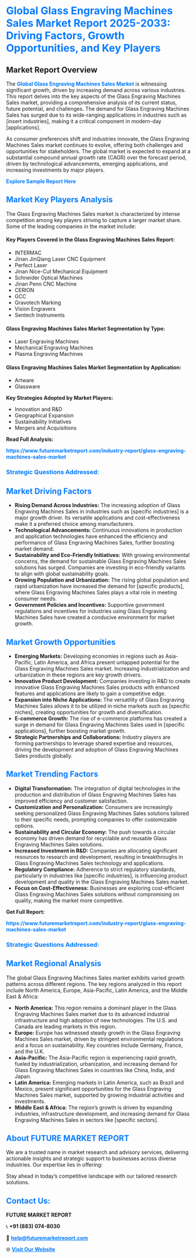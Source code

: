 <h1 style="color: #007BFF;">Global Glass Engraving Machines Sales Market Report 2025-2033: Driving Factors, Growth Opportunities, and Key Players</h1>

<section id="overview">
<h2>Market Report Overview</h2>
<p>The <a href="https://www.futuremarketreport.com/industry-report/glass-engraving-machines-sales-market" style="color: #007BFF; text-decoration: none;"><strong>Global Glass Engraving Machines Sales Market</strong></a> is witnessing significant growth, driven by increasing demand across various industries. This report delves into the key aspects of the Glass Engraving Machines Sales market, providing a comprehensive analysis of its current status, future potential, and challenges. The demand for Glass Engraving Machines Sales has surged due to its wide-ranging applications in industries such as [insert industries], making it a critical component in modern-day [applications].</p>
<p>As consumer preferences shift and industries innovate, the Glass Engraving Machines Sales market continues to evolve, offering both challenges and opportunities for stakeholders. The global market is expected to expand at a substantial compound annual growth rate (CAGR) over the forecast period, driven by technological advancements, emerging applications, and increasing investments by major players.</p>
</section>

<section id="overview">
<p><a href="https://www.futuremarketreport.com/request-sample/reportId=104058" style="color: #007BFF; text-decoration: none;"><strong>Explore Sample Report Here</strong></a></p>
</section>

<section id="key-players">
<h2 style="color: #007BFF;">Market Key Players Analysis</h2>
<p>The Glass Engraving Machines Sales market is characterized by intense competition among key players striving to capture a larger market share. Some of the leading companies in the market include:</p>
<h4>Key Players Covered in the Glass Engraving Machines Sales Report:</h4>
<ul><li>INTERMAC</li><li>Jinan JinQiang Laser CNC Equipment</li><li>Perfect Laser</li><li>Jinan Nice-Cut Mechanical Equipment</li><li>Schneider Optical Machines</li><li>Jinan Penn CNC Machine</li><li>CERION</li><li>GCC</li><li>Gravotech Marking</li><li>Vision Engravers</li><li>Sentech Instruments</li></ul>
<h4>Glass Engraving Machines Sales Market Segmentation by Type:</h4>
<ul><li>Laser Engraving Machines</li><li>Mechanical Engraving Machines</li><li>Plasma Engraving Machines</li></ul>

<h4>Glass Engraving Machines Sales Market Segmentation by Application:</h4>
<ul><li>Artware</li><li>Glassware</li></ul>
<p><strong>Key Strategies Adopted by Market Players:</strong></p>
<ul>
<li>Innovation and R&D</li>
<li>Geographical Expansion</li>
<li>Sustainability Initiatives</li>
<li>Mergers and Acquisitions</li>
</ul>
</section>

<section>
<p><strong>Read Full Analysis: </strong></p><a href="https://www.futuremarketreport.com/industry-report/glass-engraving-machines-sales-market" style="color: #007BFF; text-decoration: none;"><strong>https://www.futuremarketreport.com/industry-report/glass-engraving-machines-sales-market</strong></a>
<h3 style="color: #007BFF;">Strategic Questions Addressed:</h3>
</section>

<section id="driving-factors">
<h2 style="color: #007BFF;">Market Driving Factors</h2>
<ul>
<li><strong>Rising Demand Across Industries:</strong> The increasing adoption of Glass Engraving Machines Sales in industries such as [specific industries] is a major growth driver. Its versatile applications and cost-effectiveness make it a preferred choice among manufacturers.</li>
<li><strong>Technological Advancements:</strong> Continuous innovations in production and application technologies have enhanced the efficiency and performance of Glass Engraving Machines Sales, further boosting market demand.</li>
<li><strong>Sustainability and Eco-Friendly Initiatives:</strong> With growing environmental concerns, the demand for sustainable Glass Engraving Machines Sales solutions has surged. Companies are investing in eco-friendly variants to align with global sustainability goals.</li>
<li><strong>Growing Population and Urbanization:</strong> The rising global population and rapid urbanization have increased the demand for [specific products], where Glass Engraving Machines Sales plays a vital role in meeting consumer needs.</li>
<li><strong>Government Policies and Incentives:</strong> Supportive government regulations and incentives for industries using Glass Engraving Machines Sales have created a conducive environment for market growth.</li>
</ul>
</section>

<section id="growth-opportunities">
<h2 style="color: #007BFF;">Market Growth Opportunities</h2>
<ul>
<li><strong>Emerging Markets:</strong> Developing economies in regions such as Asia-Pacific, Latin America, and Africa present untapped potential for the Glass Engraving Machines Sales market. Increasing industrialization and urbanization in these regions are key growth drivers.</li>
<li><strong>Innovative Product Development:</strong> Companies investing in R&D to create innovative Glass Engraving Machines Sales products with enhanced features and applications are likely to gain a competitive edge.</li>
<li><strong>Expansion into Niche Applications:</strong> The versatility of Glass Engraving Machines Sales allows it to be utilized in niche markets such as [specific niches], creating opportunities for growth and diversification.</li>
<li><strong>E-commerce Growth:</strong> The rise of e-commerce platforms has created a surge in demand for Glass Engraving Machines Sales used in [specific applications], further boosting market growth.</li>
<li><strong>Strategic Partnerships and Collaborations:</strong> Industry players are forming partnerships to leverage shared expertise and resources, driving the development and adoption of Glass Engraving Machines Sales products globally.</li>
</ul>
</section>

<section id="trending-factors">
<h2 style="color: #007BFF;">Market Trending Factors</h2>
<ul>
<li><strong>Digital Transformation:</strong> The integration of digital technologies in the production and distribution of Glass Engraving Machines Sales has improved efficiency and customer satisfaction.</li>
<li><strong>Customization and Personalization:</strong> Consumers are increasingly seeking personalized Glass Engraving Machines Sales solutions tailored to their specific needs, prompting companies to offer customizable options.</li>
<li><strong>Sustainability and Circular Economy:</strong> The push towards a circular economy has driven demand for recyclable and reusable Glass Engraving Machines Sales solutions.</li>
<li><strong>Increased Investment in R&D:</strong> Companies are allocating significant resources to research and development, resulting in breakthroughs in Glass Engraving Machines Sales technology and applications.</li>
<li><strong>Regulatory Compliance:</strong> Adherence to strict regulatory standards, particularly in industries like [specific industries], is influencing product development and quality in the Glass Engraving Machines Sales market.</li>
<li><strong>Focus on Cost-Effectiveness:</strong> Businesses are exploring cost-efficient Glass Engraving Machines Sales solutions without compromising on quality, making the market more competitive.</li>
</ul>
</section>

<section>
<p><strong>Get Full Report: </strong></p><a href="https://www.futuremarketreport.com/industry-report/glass-engraving-machines-sales-market" style="color: #007BFF; text-decoration: none;"><strong>https://www.futuremarketreport.com/industry-report/glass-engraving-machines-sales-market</strong></a>
<h3 style="color: #007BFF;">Strategic Questions Addressed:</h3>
</section>


<section id="regional-analysis">
<h2 style="color: #007BFF;">Market Regional Analysis</h2>
<p>The global Glass Engraving Machines Sales market exhibits varied growth patterns across different regions. The key regions analyzed in this report include North America, Europe, Asia-Pacific, Latin America, and the Middle East & Africa:</p>
<ul>
<li><strong>North America:</strong> This region remains a dominant player in the Glass Engraving Machines Sales market due to its advanced industrial infrastructure and high adoption of new technologies. The U.S. and Canada are leading markets in this region.</li>
<li><strong>Europe:</strong> Europe has witnessed steady growth in the Glass Engraving Machines Sales market, driven by stringent environmental regulations and a focus on sustainability. Key countries include Germany, France, and the U.K.</li>
<li><strong>Asia-Pacific:</strong> The Asia-Pacific region is experiencing rapid growth, fueled by industrialization, urbanization, and increasing demand for Glass Engraving Machines Sales in countries like China, India, and Japan.</li>
<li><strong>Latin America:</strong> Emerging markets in Latin America, such as Brazil and Mexico, present significant opportunities for the Glass Engraving Machines Sales market, supported by growing industrial activities and investments.</li>
<li><strong>Middle East & Africa:</strong> The region’s growth is driven by expanding industries, infrastructure development, and increasing demand for Glass Engraving Machines Sales in sectors like [specific sectors].</li>
</ul>
</section>

<footer>
<h2 style="color: #007BFF;">About FUTURE MARKET REPORT</h2>
<p>We are a trusted name in market research and advisory services, delivering actionable insights and strategic support to businesses across diverse industries. Our expertise lies in offering:</p>

<p>Stay ahead in today’s competitive landscape with our tailored research solutions.</p>

<h2 style="color: #007BFF;">Contact Us:</h2>
<p><strong>FUTURE MARKET REPORT</strong></p>
<p>📞 <strong>+91 (883) 074-8030</strong></p>
<p>📧 <strong><a href="mailto:help@futuremarketreport.com" style="color: #007BFF;">help@futuremarketreport.com</a></strong></p>
<p>🌐 <strong><a href="https://www.futuremarketreport.com/" style="color: #007BFF;">Visit Our Website</a></strong></p>
</footer>